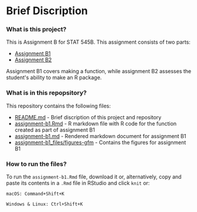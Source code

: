 # Brief Discription 
### What is this project?
This is Assignment B for STAT 545B. This assignment consists of two parts:
  - [Assignment B1](https://stat545.stat.ubc.ca/assignments/assignment-b1/)
  - [Assignment B2](https://stat545.stat.ubc.ca/assignments/assignment-b2/)

Assignment B1 covers making a function, while assignment B2 assesses the student's ability to make an R package.
  
### What is in this repopsitory?
This repository contains the following files:
- [README.md](https://github.com/stat545ubc-2022/assignment-b1-and-b2-simranpreetmann/blob/main/README.md) - Brief discription of this project and repository
- [assignment-b1.Rmd](https://github.com/stat545ubc-2022/assignment-b1-and-b2-simranpreetmann/blob/main/assignment-b1.Rmd) - R markdown file with R code for the function created as part of assignment B1
- [assignment-b1.md](https://github.com/stat545ubc-2022/assignment-b1-and-b2-simranpreetmann/blob/main/assignment-b1.md) - Rendered markdown document for assignment B1
- [assignment-b1_files/figures-gfm](https://github.com/stat545ubc-2022/assignment-b1-and-b2-simranpreetmann/tree/main/assignment-b1_files/figure-gfm) - Contains the figures for assignment B1

### How to run the files?
To run the `assignment-b1.Rmd` file, download it or, alternatively, copy and paste its contents in a `.Rmd` file in RStudio and click `knit` or:
```
macOS: Command+Shift+K
```
```
Windows & Linux: Ctrl+Shift+K
```
